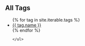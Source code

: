 <div id="popular-tags" class="section"> 
	<h2 class="section-title">All Tags</h2>
 	<ul>
		{% for tag in site.iterable.tags %}
		<li><a href="/tags/{{ tag.name | replace:' ','-' | downcase }}">{{ tag.name }}</a></li>
		{% endfor %}

	</ul>
</div>

